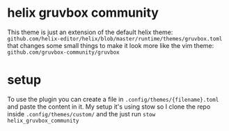 # helix gruvbox community

This theme is just an extension of the default helix theme:  `github.com/helix-editor/helix/blob/master/runtime/themes/gruvbox.toml`
that changes some small things to make it look more like the vim theme: `github.com/gruvbox-community/gruvbox`

# setup

To use the plugin you can create a file in `.config/themes/{filename}.toml` and paste the content in it.
My setup it's using stow so I clone the repo inside `.config/themes/custom/` and the just run `stow helix_gruvbox_community`

